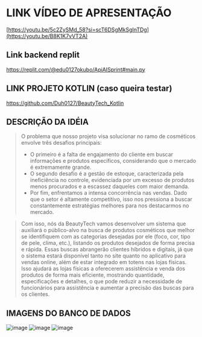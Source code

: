 # LINK VÍDEO DE APRESENTAÇÃO
[https://youtu.be/5c2ZySMd_58?si=scT6DSgMkSgInTDg](https://youtu.be/B8K1K7vVT2A)

## Link backend replit 
https://replit.com/@edu0127okubo/ApiAISprint#main.py

## LINK PROJETO KOTLIN (caso queira testar)
https://github.com/Duh0127/BeautyTech_Kotlin

## DESCRIÇÃO DA IDÉIA
> O problema que nosso projeto visa solucionar no ramo de cosméticos envolve três desafios principais:
> - O primeiro é a falta de engajamento do cliente em buscar informações e produtos específicos, considerando que o mercado é extremamente grande.
> - O segundo desafio é a gestão de estoque, caracterizada pela ineficiência no controle, evidenciada por um excesso de produtos menos procurados e a escassez daqueles com maior demanda.
> - Por fim, enfrentamos a intensa concorrência nas vendas. Dado que o setor é altamente competitivo, isso nos pressiona a buscar constantemente estratégias melhores para nos destacarmos no mercado.

> Com isso, nós da BeautyTech vamos desenvolver um sistema que auxiliará o público-alvo na busca de produtos cosméticos que melhor se identifiquem com as categorias desejadas por ele (foco, cor, tipo de pele, clima, etc.), listando os produtos desejados de forma precisa e rápida. Essas buscas abrangerão clientes híbridos e digitais, já que o sistema estará disponível tanto no site quanto no aplicativo para vendas online, além de estar integrado em totens nas lojas físicas. Isso ajudará as lojas físicas a oferecerem assistência e venda dos produtos de forma mais eficiente, mostrando quantidade, especificações e detalhes, o que pode reduzir a necessidade de funcionários para assistência e aumentar a precisão das buscas para os clientes.

## IMAGENS DO BANCO DE DADOS
![image](https://github.com/user-attachments/assets/b5eff6fd-c66e-40f8-88f7-86c3aa4bbe97)
![image](https://github.com/user-attachments/assets/06621bf0-70b4-41b5-b739-bda07842773c)
![image](https://github.com/user-attachments/assets/53818a28-f4d6-46cd-ba4f-396a59b7b445)
